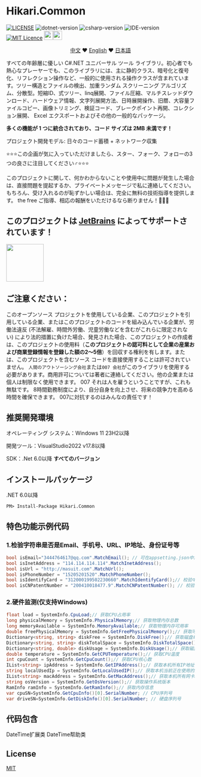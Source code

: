 # Hikari.Common
[![LICENSE](https://img.shields.io/badge/license-Anti%20996-blue.svg)](https://github.com/996icu/996.ICU/blob/master/LICENSE)
<img alt="dotnet-version" src="https://img.shields.io/badge/.net-%3E%3D6.0-blue.svg"></img>
<img alt="csharp-version" src="https://img.shields.io/badge/C%23-latest-blue.svg"></img>
<img alt="IDE-version" src="https://img.shields.io/badge/IDE-vs2022-blue.svg"></img>
[![MIT Licence](https://img.shields.io/badge/license-MIT-blue.svg)](https://opensource.org/licenses/mit-license.php)
<a href="https://github.com/LoveHikari/friendly_csharp_common"><img src="https://upload.wikimedia.org/wikipedia/commons/thumb/9/95/Font_Awesome_5_brands_github.svg/54px-Font_Awesome_5_brands_github.svg.png" height="24"><img src="https://upload.wikimedia.org/wikipedia/commons/thumb/2/29/GitHub_logo_2013.svg/128px-GitHub_logo_2013.svg.png" height="24"></a>

<p align="center">
    <a href="https://github.com/LoveHikari/friendly_csharp_common/blob/master/README.md">中文</a>
    ❤
    <a href="https://github.com/LoveHikari/friendly_csharp_common/blob/master/README.en.md">English</a>
	❤
    <a href="https://github.com/LoveHikari/friendly_csharp_common/blob/master/README.jp.md">日本語</a>
</p>

すべての年齢層に優しい C#.NET ユニバーサル ツール ライブラリ。初心者でも熱心なプレーヤーでも、このライブラリには、主に静的クラス、暗号化と復号化、リフレクション操作など、一般的に使用される操作クラスが含まれています。ツリー構造とファイルの検出、加重ランダム スクリーニング アルゴリズム、分散型。短縮ID、式ツリー、linq展開、ファイル圧縮、マルチスレッドダウンロード、ハードウェア情報、文字列展開方法、日時展開操作、旧暦、大容量ファイルコピー、画像トリミング、検証コード、ブレークポイント再開、コレクション展開、 Excel エクスポートおよびその他の一般的なパッケージ。

**多くの機能が 1 つに統合されており、コード サイズは 2MB 未満です！**

プロジェクト開発モデル: 日々のコード蓄積 + ネットワーク収集

⭐⭐⭐この企画が気に入っていただけましたら、スター、フォーク、フォローの3つの良さに注目してください♂⭐⭐⭐

このプロジェクトに関して、何かわからないことや使用中に問題が発生した場合は、直接問題を提起するか、プライベートメッセージで私に連絡してください。もちろん、受け入れるのが恥ずかしい場合は、完全に無料の技術指導を提供します。 the free ご指導、相応の報酬をいただけるなら断りません！🤣🤣🤣

## このプロジェクトは [JetBrains](https://www.jetbrains.com/shop/eform/opensource) によってサポートされています！

<img src="https://www.jetbrains.com/shop/static/images/jetbrains-logo-inv.svg" height="100">

## ご注意ください：
このオープンソース プロジェクトを使用している企業、このプロジェクトを引用している企業、またはこのプロジェクトのコードを組み込んでいる企業が、労働法違反 (不法解雇、時間外労働、児童労働などを含むがこれらに限定されない) により法的措置に負けた場合、発見された場合、このプロジェクトの作成者は、このプロジェクトの使用料（**このプロジェクトの認可料として企業の産業および商業登録情報を登録した額の2～5倍**）を回収する権利を有します。または、このプロジェクトを含むソース コードを直接使用することは許可されていません。 `人間のアウトソーシング会社`または`007 会社`がこのライブラリを使用する必要があります。商用許可については著者に連絡してください。他の企業または個人は制限なく使用できます。 007 それは人を雇うということですが、これも無駄です。 8時間勤務制度により、自分自身を向上させ、将来の競争力を高める時間を確保できます。 007に対抗するのはみんなの責任です！

## 推奨開発環境
オペレーティング システム：Windows 11 23H2以降

開発ツール：VisualStudio2022 v17.8以降

SDK：.Net 6.0以降 **すべてのバージョン**

## インストールパッケージ
.NET 6.0以降
```shell
PM> Install-Package Hikari.Common
```

## 特色功能示例代码
### 1.检验字符串是否是Email、手机号、URL、IP地址、身份证号等
```csharp
bool isEmail="3444764617@qq.com".MatchEmail(); // 可在appsetting.json中添加EmailDomainWhiteList和EmailDomainBlockList配置邮箱域名黑白名单，逗号分隔，如"EmailDomainBlockList": "^\\w{1,5}@qq.com,^\\w{1,5}@163.com,^\\w{1,5}@gmail.com,^\\w{1,5}@outlook.com",
bool isInetAddress = "114.114.114.114".MatchInetAddress();
bool isUrl = "http://masuit.com".MatchUrl();
bool isPhoneNumber = "15205201520".MatchPhoneNumber();
bool isIdentifyCard = "312000199502230660".MatchIdentifyCard();// 校验中国大陆身份证号
bool isCNPatentNumber = "200410018477.9".MatchCNPatentNumber(); // 校验中国专利申请号或专利号，是否带校验位，校验位前是否带“.”，都可以校验，待校验的号码前不要带CN、ZL字样的前缀
```

### 2.硬件监测(仅支持Windows)
```csharp
float load = SystemInfo.CpuLoad;// 获取CPU占用率
long physicalMemory = SystemInfo.PhysicalMemory;// 获取物理内存总数
long memoryAvailable = SystemInfo.MemoryAvailable;// 获取物理内存可用率
double freePhysicalMemory = SystemInfo.GetFreePhysicalMemory();// 获取可用物理内存
Dictionary<string, string> diskFree = SystemInfo.DiskFree();// 获取磁盘每个分区可用空间
Dictionary<string, string> diskTotalSpace = SystemInfo.DiskTotalSpace();// 获取磁盘每个分区总大小
Dictionary<string, double> diskUsage = SystemInfo.DiskUsage();// 获取磁盘每个分区使用率
double temperature = SystemInfo.GetCPUTemperature();// 获取CPU温度
int cpuCount = SystemInfo.GetCpuCount();// 获取CPU核心数
IList<string> ipAddress = SystemInfo.GetIPAddress();// 获取本机所有IP地址
string localUsedIp = SystemInfo.GetLocalUsedIP();// 获取本机当前正在使用的IP地址
IList<string> macAddress = SystemInfo.GetMacAddress();// 获取本机所有网卡mac地址
string osVersion = SystemInfo.GetOsVersion();// 获取操作系统版本
RamInfo ramInfo = SystemInfo.GetRamInfo();// 获取内存信息
var cpuSN=SystemInfo.GetCpuInfo()[0].SerialNumber; // CPU序列号
var driveSN=SystemInfo.GetDiskInfo()[0].SerialNumber; // 硬盘序列号
```

## 代码包含
DateTime扩展类
DateTime帮助类

## License
[MIT](https://github.com/LoveHikari/friendly_csharp_common/blob/master/LICENSE)
